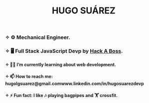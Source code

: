 <h1 align=center>HUGO SUÁREZ</h1></br>
<h3>✧ ⚙️ Mechanical Engineer.</h3> 
<h3>✧ 🖥️ Full Stack JavaScript Devp by <a href="https://www.hackaboss.com/">Hack A Boss</a>.</h3> 
<h4>✧ 🧑‍🎓 I’m currently learning about web development.</h4>
<h4>✧ 📫 How to reach me: <a>hugolgsuarez@gmail.com<a><a>www.linkedin.com/in/hugosuarezdevp
</h4>




<h4>✧ ⚡ Fun fact: I like 🎶 playing bagpipes and 🏋️ crossfit. </h4>

<!--
**wicket-warrick/wicket-warrick** is a ✨ _special_ ✨ repository because its `README.md` (this file) appears on your GitHub profile.

Here are some ideas to get you started:

- 🔭 I’m currently working on ...
- 🌱 I’m currently learning ...
- 👯 I’m looking to collaborate on ...
- 🤔 I’m looking for help with ...
- 💬 Ask me about ...
- 📫 How to reach me: ...
- 😄 Pronouns: ...
- ⚡ Fun fact: ...

-->
